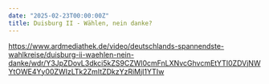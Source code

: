 ```yaml
---
date: "2025-02-23T00:00:00Z"
title: Duisburg II - Wählen, nein danke?
---
```

https://www.ardmediathek.de/video/deutschlands-spannendste-wahlkreise/duisburg-ii-waehlen-nein-danke/wdr/Y3JpZDovL3dkci5kZS9CZWl0cmFnLXNvcGhvcmEtYTI0ZDVjNWYtOWE4Yy00ZWIzLTk2ZmItZDkzYzRiMjI1YTIw